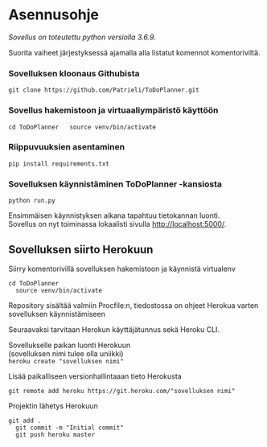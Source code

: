 # Asennusohje  

*Sovellus on toteutettu python versiolla 3.6.9.*

Suorita vaiheet järjestyksessä ajamalla alla listatut komennot komentoriviltä.  

### Sovelluksen kloonaus Githubista   
``
git clone https://github.com/Patrieli/ToDoPlanner.git
``

### Sovellus hakemistoon ja virtuaaliympäristö käyttöön    
``
cd ToDoPlanner  
source venv/bin/activate 
``

### Riippuvuuksien asentaminen  
``
pip install requirements.txt
``

### Sovelluksen käynnistäminen ToDoPlanner -kansiosta  
``
python run.py  
``  

Ensimmäisen käynnistyksen aikana tapahtuu tietokannan luonti.  
Sovellus on nyt toiminassa lokaalisti sivulla [http://localhost:5000/](http://localhost:5000/).


## Sovelluksen siirto Herokuun  

Siirry komentorivillä sovelluksen hakemistoon ja käynnistä virtualenv  

``
cd ToDoPlanner  
``  
``  
source venv/bin/activate 
``

Repository sisältää valmiin Procfile:n, tiedostossa on ohjeet Herokua varten sovelluksen käynnistämiseen  

Seuraavaksi tarvitaan Herokun käyttäjätunnus sekä Heroku CLI.  

Sovellukselle paikan luonti Herokuun  
(sovelluksen nimi tulee olla uniikki)  
``
heroku create "sovelluksen nimi"  
``  

Lisää paikalliseen versionhallintaaan tieto Herokusta  

``
git remote add heroku https://git.heroku.com/"sovelluksen nimi"
``  

Projektin lähetys Herokuun  

``
git add .  
``  
``  
git commit -m "Initial commit"  
``  
``  
git push heroku master  
``  

